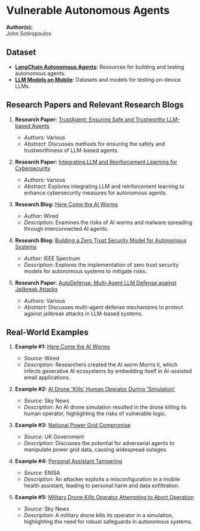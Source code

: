 # Vulnerable Autonomous Agents

**Author(s):**  
John Sotiropoulos

## Dataset
- **[LangChain Autonomous Agents](https://js.langchain.com/v0.1/docs/use_cases/autonomous_agents/):** Resources for building and testing autonomous agents.
- **[LLM Models on Mobile](https://developers.googleblog.com/en/large-language-models-on-device-with-mediapipe-and-tensorflow-lite/):** Datasets and models for testing on-device LLMs.

## Research Papers and Relevant Research Blogs
1. **Research Paper:** [TrustAgent: Ensuring Safe and Trustworthy LLM-based Agents](https://arxiv.org/abs/2402.11208v1)
   - _Authors:_ Various
   - _Abstract:_ Discusses methods for ensuring the safety and trustworthiness of LLM-based agents.

2. **Research Paper:** [Integrating LLM and Reinforcement Learning for Cybersecurity](https://arxiv.org/abs/2403.1767)
   - _Authors:_ Various
   - _Abstract:_ Explores integrating LLM and reinforcement learning to enhance cybersecurity measures for autonomous agents.

3. **Research Blog:** [Here Come the AI Worms](https://www.wired.com/story/here-come-the-ai-worms/)
   - _Author:_ Wired
   - _Description:_ Examines the risks of AI worms and malware spreading through interconnected AI agents.

4. **Research Blog:** [Building a Zero Trust Security Model for Autonomous Systems](https://spectrum.ieee.org/zero-trust-security-autonomous-systems)
   - _Author:_ IEEE Spectrum
   - _Description:_ Explores the implementation of zero trust security models for autonomous systems to mitigate risks.

5. **Research Paper:** [AutoDefense: Multi-Agent LLM Defense against Jailbreak Attacks](https://arxiv.org/abs/2402.11208v1)
   - _Authors:_ Various
   - _Abstract:_ Discusses multi-agent defense mechanisms to protect against jailbreak attacks in LLM-based systems.

## Real-World Examples
1. **Example #1:** [Here Come the AI Worms](https://www.wired.com/story/here-come-the-ai-worms/)
   - _Source:_ Wired
   - _Description:_ Researchers created the AI worm Morris II, which infects generative AI ecosystems by embedding itself in AI-assisted email applications.

2. **Example #2:** [AI Drone 'Kills' Human Operator During 'Simulation'](https://news.sky.com/story/ai-drone-kills-human-operator-during-simulation-which-us-air-force-says-didnt-take-place-12894929)
   - _Source:_ Sky News
   - _Description:_ An AI drone simulation resulted in the drone killing its human operator, highlighting the risks of vulnerable logic.

3. **Example #3:** [National Power Grid Compromise](https://www.gov.uk/government/publications/frontier-ai-capabilities-and-risks-discussion-paper)
   - _Source:_ UK Government
   - _Description:_ Discusses the potential for adversarial agents to manipulate power grid data, causing widespread outages.

4. **Example #4:** [Personal Assistant Tampering](https://www.enisa.europa.eu/publications/considerations-in-autonomous-agents)
   - _Source:_ ENISA
   - _Description:_ An attacker exploits a misconfiguration in a mobile health assistant, leading to personal harm and data exfiltration.

5. **Example #5:** [Military Drone Kills Operator Attempting to Abort Operation](https://news.sky.com/story/ai-drone-kills-human-operator-during-simulation-which-us-air-force-says-didnt-take-place-12894929)
   - _Source:_ Sky News
   - _Description:_ A military drone kills its operator in a simulation, highlighting the need for robust safeguards in autonomous systems.

